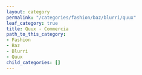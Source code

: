 ```yaml
---
layout: category
permalink: "/categories/fashion/baz/blurri/quux"
leaf_category: true
title: Quux - Commercia
path_to_this_category:
- Fashion
- Baz
- Blurri
- Quux
child_categories: []
---
```

